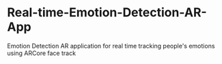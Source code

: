 # Real-time-Emotion-Detection-AR-App
Emotion Detection AR application for real time tracking people's emotions using ARCore face track
